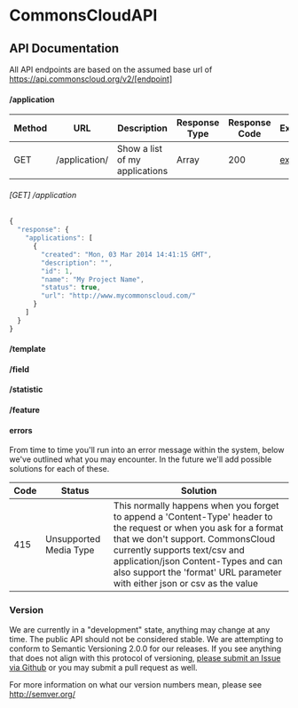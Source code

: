 # CommonsCloudAPI


## API Documentation

All API endpoints are based on the assumed base url of https://api.commonscloud.org/v2/[endpoint]

#### /application

| Method | URL | Description | Response Type | Response Code | Example
| --- | --- | --- | --- | --- | ---
| GET | /application/ | Show a list of my applications | Array | 200 | [example](#get-application)


###### [GET] /application
```javascript
{
  "response": {
    "applications": [
      {
        "created": "Mon, 03 Mar 2014 14:41:15 GMT",
        "description": "",
        "id": 1,
        "name": "My Project Name",
        "status": true,
        "url": "http://www.mycommonscloud.com/"
      }
    ]
  }
}
```


#### /template

#### /field

#### /statistic

#### /feature

#### errors

From time to time you'll run into an error message within the system, below we've outlined what you may encounter. In the future we'll add possible solutions for each of these.

| Code | Status | Solution
| --- | --- | ---
| 415 | Unsupported Media Type | This normally happens when you forget to append a 'Content-Type' header to the request or when you ask for a format that we don't support. CommonsCloud currently supports text/csv and application/json Content-Types and can also support the 'format' URL parameter with either json or csv as the value

### Version

We are currently in a "development" state, anything may change at any time. The public API should not be considered stable. We are attempting to conform to Semantic Versioning 2.0.0 for our releases. If you see anything that does not align with this protocol of versioning, [please submit an Issue via Github](https://github.com/CommonsCloud/CommonsCloudAPI/issues) or you may submit a pull request as well.

For more information on what our version numbers mean, please see http://semver.org/